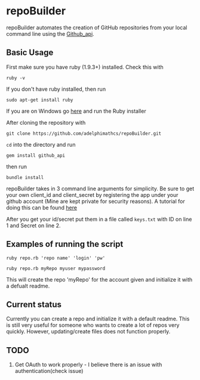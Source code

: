 # repoBuilder

repoBuilder automates the creation of GitHub repositories from your local command line using the [Github_api](https://github.com/peter-murach/github).


## Basic Usage

First make sure you have ruby (1.9.3+) installed. Check this with

```
ruby -v
```
If you don't have ruby installed, then run
```
sudo apt-get install ruby
```
If you are on Windows go [here](http://rubyinstaller.org/) and run the Ruby installer 

After cloning the repository with
```
git clone https://github.com/adelphimathcs/repoBuilder.git
```
`cd` into the directory and run 
```
gem install github_api
``` 
then run

```
bundle install 
``` 

repoBuilder takes in 3 command line arguments for simplicity. Be sure to get your own client_id and client_secret by registering the app under your github account (Mine are kept private for security reasons). A tutorial for doing this can be found [here](https://developer.github.com/guides/basics-of-authentication/)

 After you get your id/secret put them in a file called `keys.txt` with ID on line 1 and Secret on line 2. 

## Examples of running the script 

```
ruby repo.rb 'repo name' 'login' 'pw' 
```
```
ruby repo.rb myRepo myuser mypassword
```

This will create the repo 'myRepo' for the account given and initialize it with a defualt readme.

## Current status
Currently you can create a repo and initialize it with a default readme. This is still very useful for someone who wants to create a lot of repos very quickly. However, updating/create files does not function properly. 

## TODO
1. Get OAuth to work properly - I believe there is an issue with authentication(check issue)




